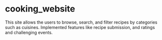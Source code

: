 # cooking_website

 This site allows the users to browse, search, and filter
 recipes by categories such as cuisines.
 Implemented features like recipe submission, and ratings and challenging events.
